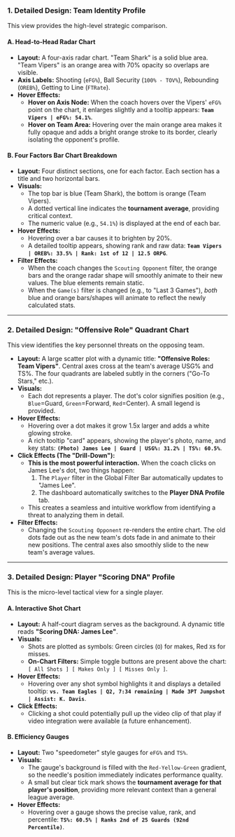
### 1\. Detailed Design: Team Identity Profile

This view provides the high-level strategic comparison.

#### **A. Head-to-Head Radar Chart**

  * **Layout:** A four-axis radar chart. "Team Shark" is a solid blue area. "Team Vipers" is an orange area with 70% opacity so overlaps are visible.
  * **Axis Labels:** Shooting (`eFG%`), Ball Security (`100% - TOV%`), Rebounding (`OREB%`), Getting to Line (`FTRate`).
  * **Hover Effects:**
      * **Hover on Axis Node:** When the coach hovers over the Vipers' `eFG%` point on the chart, it enlarges slightly and a tooltip appears: **`Team Vipers | eFG%: 54.1%`**.
      * **Hover on Team Area:** Hovering over the main orange area makes it fully opaque and adds a bright orange stroke to its border, clearly isolating the opponent's profile.

#### **B. Four Factors Bar Chart Breakdown**

  * **Layout:** Four distinct sections, one for each factor. Each section has a title and two horizontal bars.
  * **Visuals:**
      * The top bar is blue (Team Shark), the bottom is orange (Team Vipers).
      * A dotted vertical line indicates the **tournament average**, providing critical context.
      * The numeric value (e.g., `54.1%`) is displayed at the end of each bar.
  * **Hover Effects:**
      * Hovering over a bar causes it to brighten by 20%.
      * A detailed tooltip appears, showing rank and raw data: **`Team Vipers | OREB%: 33.5% | Rank: 1st of 12 | 12.5 ORPG`**.
  * **Filter Effects:**
      * When the coach changes the `Scouting Opponent` filter, the orange bars and the orange radar shape will smoothly animate to their new values. The blue elements remain static.
      * When the `Game(s)` filter is changed (e.g., to "Last 3 Games"), *both* blue and orange bars/shapes will animate to reflect the newly calculated stats.

-----

### 2\. Detailed Design: "Offensive Role" Quadrant Chart

This view identifies the key personnel threats on the opposing team.

  * **Layout:** A large scatter plot with a dynamic title: **"Offensive Roles: Team Vipers"**. Central axes cross at the team's average USG% and TS%. The four quadrants are labeled subtly in the corners ("Go-To Stars," etc.).
  * **Visuals:**
      * Each dot represents a player. The dot's color signifies position (e.g., `Blue`=Guard, `Green`=Forward, `Red`=Center). A small legend is provided.
  * **Hover Effects:**
      * Hovering over a dot makes it grow 1.5x larger and adds a white glowing stroke.
      * A rich tooltip "card" appears, showing the player's photo, name, and key stats: **`(Photo) James Lee | Guard | USG%: 31.2% | TS%: 60.5%`**.
  * **Click Effects (The "Drill-Down"):**
      * **This is the most powerful interaction.** When the coach clicks on James Lee's dot, two things happen:
        1.  The `Player` filter in the Global Filter Bar automatically updates to "James Lee".
        2.  The dashboard automatically switches to the **Player DNA Profile** tab.
      * This creates a seamless and intuitive workflow from identifying a threat to analyzing them in detail.
  * **Filter Effects:**
      * Changing the `Scouting Opponent` re-renders the entire chart. The old dots fade out as the new team's dots fade in and animate to their new positions. The central axes also smoothly slide to the new team's average values.

-----

### 3\. Detailed Design: Player "Scoring DNA" Profile

This is the micro-level tactical view for a single player.

#### **A. Interactive Shot Chart**

  * **Layout:** A half-court diagram serves as the background. A dynamic title reads **"Scoring DNA: James Lee"**.
  * **Visuals:**
      * Shots are plotted as symbols: Green circles (`O`) for makes, Red `X`s for misses.
      * **On-Chart Filters:** Simple toggle buttons are present above the chart: `[ All Shots ] [ Makes Only ] [ Misses Only ]`.
  * **Hover Effects:**
      * Hovering over any shot symbol highlights it and displays a detailed tooltip: **`vs. Team Eagles | Q2, 7:34 remaining | Made 3PT Jumpshot | Assist: K. Davis`**.
  * **Click Effects:**
      * Clicking a shot could potentially pull up the video clip of that play if video integration were available (a future enhancement).

#### **B. Efficiency Gauges**

  * **Layout:** Two "speedometer" style gauges for `eFG%` and `TS%`.
  * **Visuals:**
      * The gauge's background is filled with the `Red-Yellow-Green` gradient, so the needle's position immediately indicates performance quality.
      * A small but clear tick mark shows the **tournament average for that player's position**, providing more relevant context than a general league average.
  * **Hover Effects:**
      * Hovering over a gauge shows the precise value, rank, and percentile: **`TS%: 60.5% | Ranks 2nd of 25 Guards (92nd Percentile)`**.

